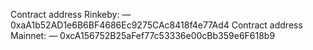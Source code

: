 Contract address Rinkeby: — 0xaA1b52AD1e6B6BF4686Ec9275CAc8418f4e77Ad4
Contract address Mainnet: — 0xcA156752B25aFef77c53336e00cBb359e6F618b9
